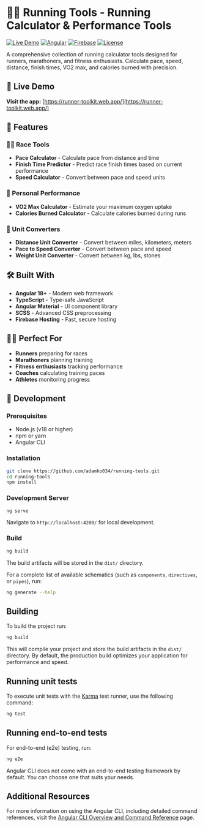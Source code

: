 # 🏃‍♂️ Running Tools - Running Calculator & Performance Tools

[![Live Demo](https://img.shields.io/badge/Live%20Demo-runner--toolkit.web.app-blue)](https://runner-toolkit.web.app/)
[![Angular](https://img.shields.io/badge/Angular-18+-red)](https://angular.io/)
[![Firebase](https://img.shields.io/badge/Firebase-Hosting-orange)](https://firebase.google.com/)
[![License](https://img.shields.io/badge/License-MIT-green)](LICENSE)

A comprehensive collection of running calculator tools designed for runners, marathoners, and fitness enthusiasts. Calculate pace, speed, distance, finish times, VO2 max, and calories burned with precision.

## 🌟 Live Demo

**Visit the app:** [https://runner-toolkit.web.app/](https://runner-toolkit.web.app/)

## 🚀 Features

### 🏃‍♂️ Race Tools

- **Pace Calculator** - Calculate pace from distance and time
- **Finish Time Predictor** - Predict race finish times based on current performance
- **Speed Calculator** - Convert between pace and speed units

### 💪 Personal Performance

- **VO2 Max Calculator** - Estimate your maximum oxygen uptake
- **Calories Burned Calculator** - Calculate calories burned during runs

### 🔧 Unit Converters

- **Distance Unit Converter** - Convert between miles, kilometers, meters
- **Pace to Speed Converter** - Convert between pace and speed
- **Weight Unit Converter** - Convert between kg, lbs, stones

## 🛠️ Built With

- **Angular 18+** - Modern web framework
- **TypeScript** - Type-safe JavaScript
- **Angular Material** - UI component library
- **SCSS** - Advanced CSS preprocessing
- **Firebase Hosting** - Fast, secure hosting

## 🏃‍♀️ Perfect For

- **Runners** preparing for races
- **Marathoners** planning training
- **Fitness enthusiasts** tracking performance
- **Coaches** calculating training paces
- **Athletes** monitoring progress

## 🔧 Development

### Prerequisites

- Node.js (v18 or higher)
- npm or yarn
- Angular CLI

### Installation

```bash
git clone https://github.com/adamko034/running-tools.git
cd running-tools
npm install
```

### Development Server

```bash
ng serve
```

Navigate to `http://localhost:4200/` for local development.

### Build

```bash
ng build
```

The build artifacts will be stored in the `dist/` directory.

For a complete list of available schematics (such as `components`, `directives`, or `pipes`), run:

```bash
ng generate --help
```

## Building

To build the project run:

```bash
ng build
```

This will compile your project and store the build artifacts in the `dist/` directory. By default, the production build optimizes your application for performance and speed.

## Running unit tests

To execute unit tests with the [Karma](https://karma-runner.github.io) test runner, use the following command:

```bash
ng test
```

## Running end-to-end tests

For end-to-end (e2e) testing, run:

```bash
ng e2e
```

Angular CLI does not come with an end-to-end testing framework by default. You can choose one that suits your needs.

## Additional Resources

For more information on using the Angular CLI, including detailed command references, visit the [Angular CLI Overview and Command Reference](https://angular.dev/tools/cli) page.
